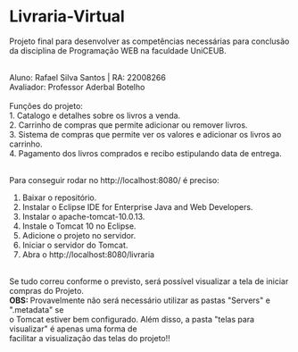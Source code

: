 # Livraria-Virtual

Projeto final para desenvolver as competências necessárias para conclusão da disciplina de Programação WEB na faculdade UniCEUB.

<br/>
Aluno: Rafael Silva Santos | RA: 22008266
<br/>
Avaliador: Professor Aderbal Botelho
<br/>
<br/>
Funções do projeto: 
<br/>
1. Catalogo e detalhes sobre os livros a venda.<br/>
2. Carrinho de compras que permite adicionar ou remover livros.<br/>
3. Sistema de compras que permite ver os valores e adicionar os livros ao carrinho.<br/>
4. Pagamento dos livros comprados e recibo estipulando data de entrega.<br/>
<br/>

Para conseguir rodar no http://localhost:8080/ é preciso:
<br/>
1. Baixar o repositório.<br/>
2. Instalar o Eclipse IDE for Enterprise Java and Web Developers.<br/>
4. Instalar o apache-tomcat-10.0.13.<br/>
5. Instale o Tomcat 10 no Eclipse.<br/>
6. Adicione o projeto no servidor.<br/>
7. Iniciar o servidor do Tomcat.<br/>
8. Abra o http://localhost:8080/livraria<br/>
<br/>
Se tudo correu conforme o previsto, será possível visualizar a tela de iniciar compras do Projeto.</br>
<strong>OBS: </strong> Provavelmente não será necessário utilizar as pastas "Servers" e ".metadata" se </br>
o Tomcat estiver bem configurado. Além disso, a pasta "telas para visualizar" é apenas uma forma de </br>
facilitar a visualização das telas do projeto!!
